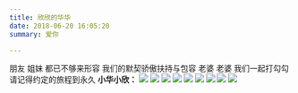 ```yaml
---
title: 欣欣的华华
date: 2018-06-20 16:05:20
summary: 爱你

---
```


朋友 姐妹
都已不够来形容
我们的默契骄傲扶持与包容
老婆 老婆
我们一起打勾勾
请记得约定的旅程到永久
**小华小欣：**
![](/images/one.jpg)
![](/images/two.jpg)
![](/images/three.jpg)
![](/images/four.jpg)
![](/images/five.jpg)
![](/images/six.jpg)
![](/images/seven.jpg)
![](/images/eight.jpg)
![](/images/nine.jpg)
